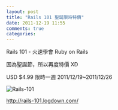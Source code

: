 ```yaml
---
layout: post
title: "Rails 101 聖誕限時特價"
date: 2011-12-19 11:55
comments: true
categories: 
---
```


Rails 101 - 火速學會 Ruby on Rails

因為聖誕節，所以再度特價 XD

USD $4.99 限時一週 2011/12/19~2011/12/26

![Rails-101](http://rails-101.logdown.com/images/rails-101-cover.png)

<http://rails-101.logdown.com/>



